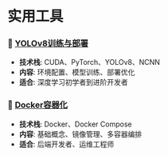 # 实用工具

### 🤖 [YOLOv8训练与部署](./yolov8训练与部署/yolov8.md)
- **技术栈**: CUDA、PyTorch、YOLOv8、NCNN
- **内容**: 环境配置、模型训练、部署优化
- **适合**: 深度学习初学者到进阶开发者

### 🐳 [Docker容器化](./docker/docker.md)
- **技术栈**: Docker、Docker Compose
- **内容**: 基础概念、镜像管理、多容器编排
- **适合**: 后端开发者、运维工程师

